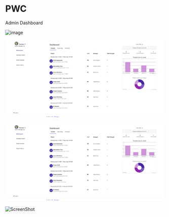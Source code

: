 # PWC
Admin Dashboard

![image](https://drive.google.com/uc?export=view&id=1NKlwwuTcOLx9hOOmwtD5dNZk9byn4OFD)

![image](desc.PNG)

![ScreenShot](/desc.PNG)

![ScreenShot](https://github.com/Flystunna/PWC/blob/master/desc.PNG)


<p>
    <img src="https://drive.google.com/uc?export=view&id=1NKlwwuTcOLx9hOOmwtD5dNZk9byn4OFD" alt="" />
</p>
